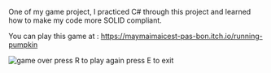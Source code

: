 One of my game project, I practiced C# through this project and learned how to make my code more SOLID compliant.

You can play this game at : https://maymaimaicest-pas-bon.itch.io/running-pumpkin

![game over press R to play again press E to exit](https://github.com/user-attachments/assets/365593a6-422d-4673-b0ae-fc749944293a)

